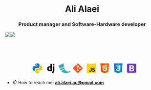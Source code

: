<h1 align="center">Ali Alaei</h1>
<h3 align="center">Product manager and Software-Hardware developer</h3>




<div>
  <img height="170" align="left" src="https://github-readme-stats.vercel.app/api?username=alialaei110&count_private=true&include_all_commits=false" />
  <img src="https://github-readme-stats.vercel.app/api/top-langs/?username=alialaei110&layout=compact" />
</div>








<!--<h3>Contact Me</h3>
<p>
    <a href="mailto:afsharsharifi2020@gmail.com" target="blank">
        <img src="./icons/gmail.svg" alt="Afshar Sharifi" height="40" width="40"/>
    </a>
    <a href="https://linkedin.com/in/afsharsharifi" target="blank">
        <img src="./icons/linkedin.svg" alt="Afshar Sharifi" height="40" width="40" />
    </a>
    <a href="https://stackoverflow.com/users/13569971/afshar-sharifi" target="blank">
        <img src="./icons/stack-overflow.svg" alt="Afshar Sharifi" height="40" width="40" />
    </a>
    <a href="https://t.me/afshar_sharifi" target="blank">
        <img src="./icons/telegram.svg" alt="Afshar Sharifi" height="40" width="40" />
    </a>
</p>-->




</br></br></br>
<p align="center">
    <img src="./icons/python.svg" alt="python" title="Python" width="40" height="40" />
    <img src="./icons/django.svg" alt="django" title="Django" width="40" height="40" />
    <img src="./icons/flask.png" alt="flask" title="Flask" width="40" height="40" />
    <img src="./icons/git.svg" alt="git" title="Git" width="40" height="40" />
    <img src="./icons/javascript.svg" alt="javascript" title="JavaScript" width="40" height="40" />
    <img src="./icons/html-5.svg" alt="html" title="HTML" width="40" height="40" />
    <img src="./icons/css3.svg" alt="css" title="CSS" width="40" height="40" />
    <img src="./icons/bootstrap.svg" alt="bootstrap" title="Bootstrap" width="40" height="40" />
</p>




<!--**alialaei110/alialaei110** is a ✨ _special_ ✨ repository because its `README.md` (this file) appears on your GitHub profile.-->

<!--Here are some ideas to get you started:

- 🔭 I’m currently working on ...
- 🌱 I’m currently learning ...
- 👯 I’m looking to collaborate on ...
- 🤔 I’m looking for help with ...
- 💬 Ask me about ...
- 📫 How to reach me: ...
- 😄 Pronouns: ...
- ⚡ Fun fact: ...

-->

<ul>
    <!-- <li>🔭 I’m currently working on <b>CVGen</b></li> -->
    <!--<li>🌱 I’m currently learning <b>JavaScript</b></li>
    <li>💬 Ask me about <b>Python</b> - <b>Django</b></li>-->
    <li>📫 How to reach me: <b><a href="ali.alaei.ac@gmail.com">ali.alaei.ac@gmail.com</a></b></li>
</ul>
